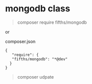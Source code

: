 # mongodb class


>composer require fifths/mongodb

or

composer.json

    {
       "require": {
       "fifths/mongodb": "*@dev"
      }
    }


>composer udpate

